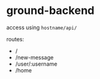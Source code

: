 # ground-backend

access using `hostname/api/`

routes:  
- /
- /new-message
- /user/:username
- /home
